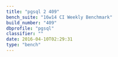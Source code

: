 ```yaml
---
title: "pgsql 2 409"
bench_suite: "16w14 CI Weekly Benchmark"
build_number: "409"
dbprofile: "pgsql"
classifier: ""
date: 2016-04-10T02:29:31
type: "bench"
---
```

